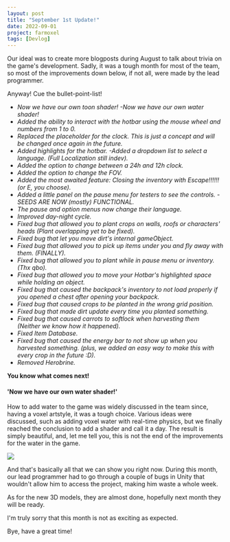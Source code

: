 ```yaml
---
layout: post
title: "September 1st Update!"
date: 2022-09-01
project: farmoxel
tags: [Devlog]
---
```


Our ideal was to create more blogposts during August to talk about trivia on the game's development. Sadly, it was a tough month for most of the team, so most of the improvements down below, if not all, were made by the lead programmer.

Anyway! Cue the bullet-point-list!

  
- _Now we have our own toon shader! -Now we have our own water shader!_
- _Added the ability to interact with the hotbar using the mouse wheel and numbers from 1 to 0._
- _Replaced the placeholder for the clock. This is just a concept and will be changed once again in the future._
- _Added highlights for the hotbar. -Added a dropdown list to select a language. (Full Localization still indev)._
- _Added the option to change between a 24h and 12h clock._
- _Added the option to change the FOV._
- _Added the most awaited feature: Closing the inventory with Escape!!!!!! (or E, you choose)._
- _Added a little panel on the pause menu for testers to see the controls. -SEEDS ARE NOW (mostly) FUNCTIONAL._
- _The pause and option menus now change their language._
- _Improved day-night cycle._
- _Fixed bug that allowed you to plant crops on walls, roofs or characters' heads (Plant overlapping yet to be fixed)._
- _Fixed bug that let you move dirt's internal gameObject._
- _Fixed bug that allowed you to pick up items under you and fly away with them. (FINALLY)._
- _Fixed bug that allowed you to plant while in pause menu or inventory. (Thx qbo)._
- _Fixed bug that allowed you to move your Hotbar's highlighted space while holding an object._
- _Fixed bug that caused the backpack's inventory to not load properly if you opened a chest after opening your backpack._
- _Fixed bug that caused crops to be planted in the wrong grid position._
- _Fixed bug that made dirt update every time you planted something._
- _Fixed bug that caused carrots to softlock when harvesting them (Neither we know how it happened)._
- _Fixed Item Database._
- _Fixed bug that caused the energy bar to not show up when you harvested something. (plus, we added an easy way to make this with every crop in the future :D)._
- _Removed Herobrine._

**You know what comes next!**

#### 'Now we have our own water shader!'

How to add water to the game was widely discussed in the team since, having a voxel artstyle, it was a tough choice. Various ideas were discussed, such as adding voxel water with real-time physics, but we finally reached the conclusion to add a shader and call it a day. The result is simply beautiful, and, let me tell you, this is not the end of the improvements for the water in the game.

[![](https://blogger.googleusercontent.com/img/a/AVvXsEifS4wr6CfZCy9M8Q6QLTsTIW3eh-9zaSH66sFQ2W8qGq1gSJEKVaZqAzbtuEK1esbE9XD2aFDF0NDVZyPYHEyw2WbWF-OdDBtN9ZpvzoM3k7oJZ6u3VP1WiEldwiQk6V5xlvqvSKSHzgMp_NRsEwKNn9kEqa2hcSRdFksk-Qjwn6nlPDAshxJMpR6fMQ)](https://blogger.googleusercontent.com/img/a/AVvXsEifS4wr6CfZCy9M8Q6QLTsTIW3eh-9zaSH66sFQ2W8qGq1gSJEKVaZqAzbtuEK1esbE9XD2aFDF0NDVZyPYHEyw2WbWF-OdDBtN9ZpvzoM3k7oJZ6u3VP1WiEldwiQk6V5xlvqvSKSHzgMp_NRsEwKNn9kEqa2hcSRdFksk-Qjwn6nlPDAshxJMpR6fMQ)

And that's basically all that we can show you right now. During this month, our lead programmer had to go through a couple of bugs in Unity that wouldn't allow him to access the project, making him waste a whole week. 

As for the new 3D models, they are almost done, hopefully next month they will be ready.

I'm truly sorry that this month is not as exciting as expected.

Bye, have a great time!
